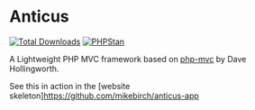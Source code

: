 # Anticus

[![Total Downloads](https://img.shields.io/packagist/dt/mikebirch/anticus.svg?style=flat-square)](https://packagist.org/packages/mikebirch/anticus)
[![PHPStan](https://img.shields.io/badge/PHPStan-level%207-brightgreen.svg?style=flat-square)](https://github.com/phpstan/phpstan)

A Lightweight PHP MVC framework based on [php-mvc](https://github.com/daveh/php-mvc) by Dave Hollingworth.

See this in action in the [website skeleton]https://github.com/mikebirch/anticus-app 
